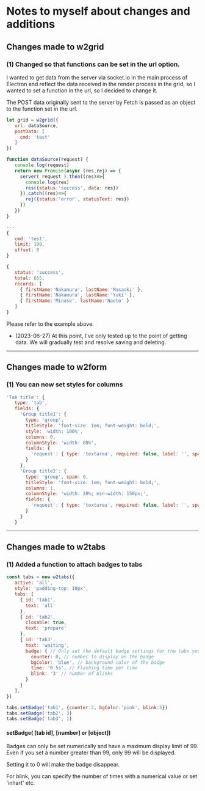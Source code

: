 # Notes to myself about changes and additions

## Changes made to w2grid

### (1) Changed so that functions can be set in the url option.

I wanted to get data from the server via socket.io in the main process of Electron and reflect the data received in the render process in the grid, so I wanted to set a function in the url, so I decided to change it.

The POST data originally sent to the server by Fetch is passed as an object to the function set in the url.

```js
let grid = w2grid({
   url: dataSource,
   postData: [
     cmd: 'test'
   ]
})

function dataSource(request) {
   console.log(request)
   return new Promise(async (res,rej) => {
     server( request ).then((res)=>{
       console.log(res)
       res({status:'success', data: res})
     }).catch((res)=>{
       rej({status:'error', statusText: res})
     })
   })
}

---
{
   cmd: 'test',
   limit: 100,
   offset: 0
}

{
   status: 'success',
   total: 655,
   records: [
     { firstName:'Nakamura', lastName:'Masaaki' },
     { firstName:'Nakamura', lastName:'Yuki' },
     { firstName:'Minase', lastName:'Naoto' }
   ]
}
```

Please refer to the example above.

- (2023-06-27) At this point, I've only tested up to the point of getting data. We will gradually test and resolve saving and deleting.

---

## Changes made to w2form

### (1) You can now set styles for columns

```js
'Tab title': {
   type: 'tab',
   fields: {
     'Group title1': {
       type: 'group',
       titleStyle: 'font-size: 1em; font-weight: bold;',
       style: 'width: 100%',
       columns: 0,
       columnStyle: 'width: 80%',
       fields: {
         'request': { type: 'textarea', required: false, label: '', span: 0 }
       }
     },
     'Group title2': {
       type: 'group', span: 0,
       titleStyle: 'font-size: 1em; font-weight: bold;',
       columns: 1,
       columnStyle: 'width: 20%; min-width: 150px;',
       fields: {
         'request': { type: 'textarea', required: false, label: '', span: 0 }
       }
     }
   }
```

---

## Changes made to w2tabs

### (1) Added a function to attach badges to tabs

```js
const tabs = new w2tabs({
   active: 'all',
   style: 'padding-top: 10px',
   tabs: [
     { id: 'tab1',
       text: 'all'
     },
     { id: 'tab2',
       closable: true,
       text: 'prepare'
     },
     { id: 'tab3',
       text: 'waiting',
       badge: { // Only set the default badge settings for the tabs you want to change
         counter: 0, // number to display on the badge
         bgColor: 'blue', // background color of the badge
         time: '0.5s', // Flashing time per time
         blink: '3' // number of blinks
       }
     }
   ],
})

tabs.setBadge('tab1', {counter:2, bgColor:'pink', blink:5})
tabs.setBadge('tab2', 3)
tabs.setBadge('tab3', 1)
```

#### setBadge( [tab id], [number] or [object])

Badges can only be set numerically and have a maximum display limit of 99. Even if you set a number greater than 99, only 99 will be displayed.

Setting it to 0 will make the badge disappear.

For blink, you can specify the number of times with a numerical value or set 'inhart' etc.
